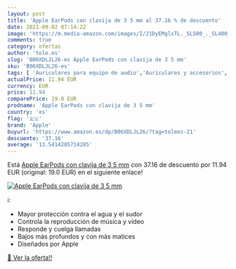 ```yaml
---
layout: post
title: 'Apple EarPods con clavija de 3 5 mm al 37.16 % de descuento'
date: 2021-09-02 07:14:22
image: 'https://m.media-amazon.com/images/I/21DyEMglxTL._SL500_._SL400_.jpg'
comments: true
category: ofertas
author: 'tole.es'
slug: 'B06XDLJL26-es Apple EarPods con clavija de 3 5 mm'
sku: 'B06XDLJL26-es'
tags: [ 'Auriculares para equipo de audio','Auriculares y accesorios','Electrónica','apple', ]
actualPrice: 11.94 EUR
currency: EUR
price: 11.94
comparePrice: 19.0 EUR
prodname: 'Apple EarPods con clavija de 3 5 mm'
country: 'es'
flag: '🇪🇸'
brand: 'Apple'
buyurl: 'https://www.amazon.es/dp/B06XDLJL26/?tag=tolees-21'
descuento: '37.16'
average: '13.5414285714285'
---
```


Está [Apple EarPods con clavija de 3 5 mm](https://www.amazon.es/dp/B06XDLJL26/?tag=tolees-21) con 37.16 de descuento por 11.94 EUR (original: 19.0 EUR) en el siguiente enlace!

[![Apple EarPods con clavija de 3 5 mm](https://m.media-amazon.com/images/I/21DyEMglxTL._SL500_._SL400_.jpg)](https://www.amazon.es/dp/B06XDLJL26/?tag=tolees-21)

ℹ️:

- Mayor protección contra el agua y el sudor
- Controla la reproducción de música y vídeo
- Responde y cuelga llamadas
- Bajos más profundos y con más matices
- Diseñados por Apple

[🛒 Ver la oferta!!](https://www.amazon.es/dp/B06XDLJL26/?tag=tolees-21)
